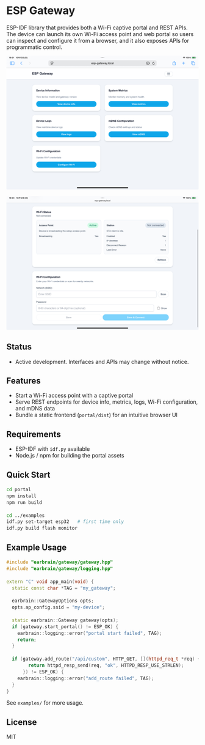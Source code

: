 # ESP Gateway

ESP-IDF library that provides both a Wi-Fi captive portal and REST APIs. The device can launch its own Wi-Fi access point and web portal so users can inspect and configure it from a browser, and it also exposes APIs for programmatic control.

![ESP Gateway Portal](images/portal-ui.jpeg)

![ESP Gateway Portal Advanced](images/portal-ui-2.jpeg)

## Status
- Active development. Interfaces and APIs may change without notice.

## Features
- Start a Wi-Fi access point with a captive portal
- Serve REST endpoints for device info, metrics, logs, Wi-Fi configuration, and mDNS data
- Bundle a static frontend (`portal/dist`) for an intuitive browser UI

## Requirements
- ESP-IDF with `idf.py` available
- Node.js / npm for building the portal assets

## Quick Start
```bash
cd portal
npm install
npm run build

cd ../examples
idf.py set-target esp32   # first time only
idf.py build flash monitor
```

## Example Usage
```cpp
#include "earbrain/gateway/gateway.hpp"
#include "earbrain/gateway/logging.hpp"

extern "C" void app_main(void) {
  static const char *TAG = "my_gateway";

  earbrain::GatewayOptions opts;
  opts.ap_config.ssid = "my-device";

  static earbrain::Gateway gateway(opts);
  if (gateway.start_portal() != ESP_OK) {
    earbrain::logging::error("portal start failed", TAG);
    return;
  }

  if (gateway.add_route("/api/custom", HTTP_GET, [](httpd_req_t *req) {
        return httpd_resp_send(req, "ok", HTTPD_RESP_USE_STRLEN);
      }) != ESP_OK) {
    earbrain::logging::error("add_route failed", TAG);
  }
}
```

See `examples/` for more usage.

## License
MIT
